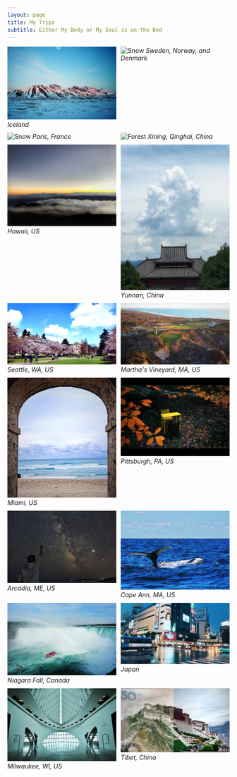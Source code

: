 ```yaml
---
layout: page
title: My Trips
subtitle: Either My Body or My Soul is on the Bed
---
```

<!-- <html>
<head>
<style>
* {
  box-sizing: border-box;
}

.column3 {
  float: left;
  width: 33.33%;
  padding: 5px;
}

.column3small {
  float: left;
  width: 29.5%;
  padding: 5px;
}

.column3mid {
  float: left;
  width: 32.5%;
  padding: 5px;
}
.column3big {
  float: left;
  width: 38%;
  padding: 5px;
}


.column2 {
  float: left;
  width: 50%;
  padding: 5px;
}

.column2big {
  float: left;
  width: 70%;
  padding: 5px;
}

.column2small {
  float: left;
  width: 30%;
  padding: 5px;
}

.column1 {
  float: left;
  width: 100%;
  padding: 5px;
}

/* Clearfix (clear floats) */
.row::after {
  content: "";
  clear: both;
  display: table;
}
</style>
</head>
<body>



<div class="row">
<div class="column2">
    <img src="/Trips/iceland.JPG" alt="Snow" style="width:100%">
    <em>Iceland</em>
  </div>
   <div class="column2">
    <img src="/Trips/stockholm.jpeg" alt="Snow" style="width:100%">
    <em>Sweden, Norway, and Denmark</em>
  </div>
</div>

<div class="row">
  <div class="column3">
    <img src="/Trips/paris.jpeg" alt="Snow" style="width:100%">
    <em>Paris, France</em>
  </div>
  <div class="column3">
    <img src="/Trips/xining.jpeg" alt="Forest" style="width:100%">
    <em>Xining, Qinghai, China</em>
  </div>
   <div class="column3">
      <img src="/Trips/hawaii.JPG" alt="Snow" style="width:100%">
    <em>Hawaii, US</em>
  </div>
</div>




<div class="row">
     <div class="column2small">
    <img src="/Trips/yunnan.JPG" alt="Forest" style="width:100%">
    <em>Yunnan, China</em>
  </div>
  <div class="column2big">
    <img src="/Trips/seattle.jpg" alt="Forest" style="width:99%">
    <em>Seattle, WA, US</em>
  </div>
</div>
<div class="row">
<div class="column2big">
    <img src="/Trips/vineyard.JPG" alt="Snow" style="width:100%">
    <em>Martha's Vineyard, MA, US</em>
  </div>
  <div class="column2small">
    <img src="/Trips/miami.jpeg" alt="Snow" style="width:100%">
    <em>Miami, , US</em>
</div>
</div>

  <div class="row">
    </div>
    <div class="column2">
      <img src="/Trips/pittsburgh.JPG" alt="Snow" style="width:92%">
    <em>Pittsburgh, PA, US</em>
  </div>
  <div class="column2">
    <img src="/Trips/arcadia.JPG" alt="Snow" style="width:100%">
    <em>Arcadia, ME, US</em>
</div>

<div class="row">
<div class="column3small">
    <img src="/Trips/capeann.JPG" alt="Forest" style="width:100%">
    <em>Cape Ann, MA, US</em>
  </div>
   <div class="column3mid">
  <img src="/Trips/niagara.JPG" alt="Forest" style="width:98%">
    <em>Niagara Fall, Canada</em>
  </div>
  <div class="column3big">
    <img src="/Trips/japan.jpg" alt="Forest" style="width:99%">
    <em>Japan</em>
  </div>
</div>

<div class="row">
  <div class="column2">
    <img src="/Trips/milwaukee.jpeg" alt="Snow" style="width:88%">
    <em>Milwaukee, WI, US</em>
      </div>
  <div class="column2">
    <img src="/Trips/tibet.jpg" alt="Forest" style="width:110%">
    <em>Tibet, China</em>
  </div>
</div>


</body>
</html>


 -->
<html>
<head>
<style>
.container {
  display: grid;
  grid-template-columns: repeat(2, 1fr);
  grid-template-rows: repeat(6, auto);
  gap: 10px;
}

.item {
  display: flex;
  flex-direction: column;
  justify-content: center;
  align-items: center;
  text-align: center;
}

.item img {
  width: 100%;
  height: auto;
}

.item em {
  margin-top: 10px;
}
</style>
</head>
<body>

<div class="container">
  <div class="item">
    <img src="/Trips/iceland.JPG" alt="Snow">
    <em>Iceland</em>
  </div>
  <div class="item">
    <img src="/Trips/stockholm.jpeg" alt="Snow">
    <em>Sweden, Norway, and Denmark</em>
  </div>
  <div class="item">
    <img src="/Trips/paris.jpeg" alt="Snow">
    <em>Paris, France</em>
  </div>
  <div class="item">
    <img src="/Trips/xining.jpeg" alt="Forest">
    <em>Xining, Qinghai, China</em>
  </div>
  <div class="item">
    <img src="/Trips/hawaii.JPG" alt="Snow">
    <em>Hawaii, US</em>
  </div>
  <div class="item">
    <img src="/Trips/yunnan.JPG" alt="Forest">
    <em>Yunnan, China</em>
  </div>
  <div class="item">
    <img src="/Trips/seattle.jpg" alt="Forest">
    <em>Seattle, WA, US</em>
  </div>
  <div class="item">
    <img src="/Trips/vineyard.JPG" alt="Snow">
    <em>Martha's Vineyard, MA, US</em>
  </div>
  <div class="item">
    <img src="/Trips/miami.jpeg" alt="Snow">
    <em>Miami, US</em>
  </div>
  <div class="item">
    <img src="/Trips/pittsburgh.JPG" alt="Snow">
    <em>Pittsburgh, PA, US</em>
  </div>
  <div class="item">
    <img src="/Trips/arcadia.JPG" alt="Snow">
    <em>Arcadia, ME, US</em>
  </div>
  <div class="item">
    <img src="/Trips/capeann.JPG" alt="Forest">
    <em>Cape Ann, MA, US</em>
  </div>
  <div class="item">
    <img src="/Trips/niagara.JPG" alt="Forest">
    <em>Niagara Fall, Canada</em>
  </div>
  <div class="item">
    <img src="/Trips/japan.jpg" alt="Forest">
    <em>Japan</em>
  </div>
  <div class="item">
    <img src="/Trips/milwaukee.jpeg" alt="Snow">
    <em>Milwaukee, WI, US</em>
  </div>
  <div class="item">
    <img src="/Trips/tibet.jpg" alt="Forest">
    <em>Tibet, China</em>
  </div>
</div>

</body>
</html>